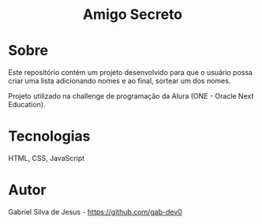 <h1 align="center"> Amigo Secreto </h1>

# Sobre

Este repositório contém um projeto desenvolvido para que o usuário possa criar uma lista adicionando nomes e ao final, sortear um dos nomes.

Projeto utilizado na challenge de programação da Alura (ONE - Oracle Next Education).

# Tecnologias

HTML, CSS, JavaScript

# Autor

Gabriel Silva de Jesus - https://github.com/gab-dev0
